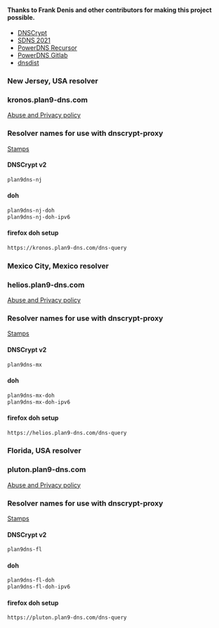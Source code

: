 #### Thanks to Frank Denis and other contributors for making this project possible.
- [DNSCrypt](https://dnscrypt.info)
- [SDNS 2021](https://www.youtube.com/playlist?list=PLDlEgzZB7eyJ0_Y2U2Y3Vv5kjj7DmeBIM)
- [PowerDNS Recursor](https://doc.powerdns.com/recursor/)
- [PowerDNS Gitlab](https://github.com/PowerDNS/pdns)
- [dnsdist](https://dnsdist.org)

### New Jersey, USA resolver
### kronos.plan9-dns.com
[Abuse and Privacy policy](https://github.com/jlongua/plan9-dns/blob/main/privacy%20policy.md)

### Resolver names for use with dnscrypt-proxy

[Stamps](https://dnscrypt.info/public-servers)

#### DNSCrypt v2
```sh
plan9dns-nj
```
#### doh
```sh
plan9dns-nj-doh
plan9dns-nj-doh-ipv6
```
#### firefox doh setup
```sh
https://kronos.plan9-dns.com/dns-query
```

### Mexico City, Mexico resolver
### helios.plan9-dns.com
[Abuse and Privacy policy](https://github.com/jlongua/plan9-dns/blob/main/privacy%20policy.md)

### Resolver names for use with dnscrypt-proxy

[Stamps](https://dnscrypt.info/public-servers)

#### DNSCrypt v2
```sh
plan9dns-mx
```
#### doh
```sh
plan9dns-mx-doh
plan9dns-mx-doh-ipv6
```
#### firefox doh setup
```sh
https://helios.plan9-dns.com/dns-query
```

### Florida, USA resolver
### pluton.plan9-dns.com
[Abuse and Privacy policy](https://github.com/jlongua/plan9-dns/blob/main/privacy%20policy.md)

### Resolver names for use with dnscrypt-proxy

[Stamps](https://dnscrypt.info/public-servers)

#### DNSCrypt v2
```sh
plan9dns-fl
```
#### doh
```sh
plan9dns-fl-doh
plan9dns-fl-doh-ipv6
```
#### firefox doh setup
```sh
https://pluton.plan9-dns.com/dns-query
```
